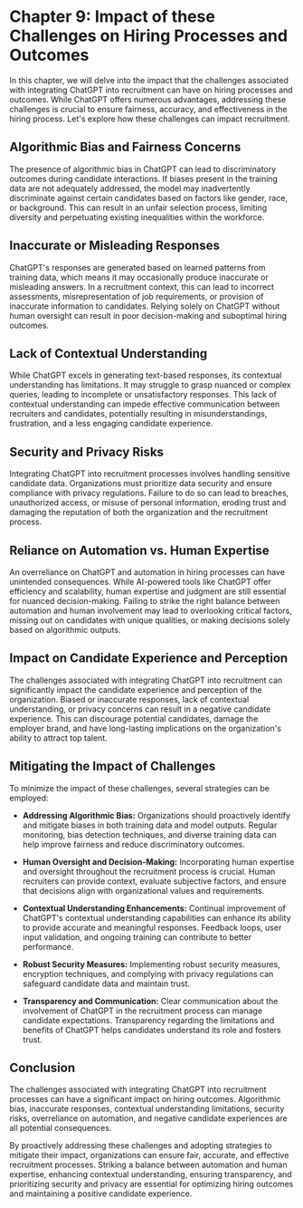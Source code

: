 Chapter 9: Impact of these Challenges on Hiring Processes and Outcomes
======================================================================

In this chapter, we will delve into the impact that the challenges associated with integrating ChatGPT into recruitment can have on hiring processes and outcomes. While ChatGPT offers numerous advantages, addressing these challenges is crucial to ensure fairness, accuracy, and effectiveness in the hiring process. Let's explore how these challenges can impact recruitment.

Algorithmic Bias and Fairness Concerns
--------------------------------------

The presence of algorithmic bias in ChatGPT can lead to discriminatory outcomes during candidate interactions. If biases present in the training data are not adequately addressed, the model may inadvertently discriminate against certain candidates based on factors like gender, race, or background. This can result in an unfair selection process, limiting diversity and perpetuating existing inequalities within the workforce.

Inaccurate or Misleading Responses
----------------------------------

ChatGPT's responses are generated based on learned patterns from training data, which means it may occasionally produce inaccurate or misleading answers. In a recruitment context, this can lead to incorrect assessments, misrepresentation of job requirements, or provision of inaccurate information to candidates. Relying solely on ChatGPT without human oversight can result in poor decision-making and suboptimal hiring outcomes.

Lack of Contextual Understanding
--------------------------------

While ChatGPT excels in generating text-based responses, its contextual understanding has limitations. It may struggle to grasp nuanced or complex queries, leading to incomplete or unsatisfactory responses. This lack of contextual understanding can impede effective communication between recruiters and candidates, potentially resulting in misunderstandings, frustration, and a less engaging candidate experience.

Security and Privacy Risks
--------------------------

Integrating ChatGPT into recruitment processes involves handling sensitive candidate data. Organizations must prioritize data security and ensure compliance with privacy regulations. Failure to do so can lead to breaches, unauthorized access, or misuse of personal information, eroding trust and damaging the reputation of both the organization and the recruitment process.

Reliance on Automation vs. Human Expertise
------------------------------------------

An overreliance on ChatGPT and automation in hiring processes can have unintended consequences. While AI-powered tools like ChatGPT offer efficiency and scalability, human expertise and judgment are still essential for nuanced decision-making. Failing to strike the right balance between automation and human involvement may lead to overlooking critical factors, missing out on candidates with unique qualities, or making decisions solely based on algorithmic outputs.

Impact on Candidate Experience and Perception
---------------------------------------------

The challenges associated with integrating ChatGPT into recruitment can significantly impact the candidate experience and perception of the organization. Biased or inaccurate responses, lack of contextual understanding, or privacy concerns can result in a negative candidate experience. This can discourage potential candidates, damage the employer brand, and have long-lasting implications on the organization's ability to attract top talent.

Mitigating the Impact of Challenges
-----------------------------------

To minimize the impact of these challenges, several strategies can be employed:

* **Addressing Algorithmic Bias:** Organizations should proactively identify and mitigate biases in both training data and model outputs. Regular monitoring, bias detection techniques, and diverse training data can help improve fairness and reduce discriminatory outcomes.

* **Human Oversight and Decision-Making:** Incorporating human expertise and oversight throughout the recruitment process is crucial. Human recruiters can provide context, evaluate subjective factors, and ensure that decisions align with organizational values and requirements.

* **Contextual Understanding Enhancements:** Continual improvement of ChatGPT's contextual understanding capabilities can enhance its ability to provide accurate and meaningful responses. Feedback loops, user input validation, and ongoing training can contribute to better performance.

* **Robust Security Measures:** Implementing robust security measures, encryption techniques, and complying with privacy regulations can safeguard candidate data and maintain trust.

* **Transparency and Communication:** Clear communication about the involvement of ChatGPT in the recruitment process can manage candidate expectations. Transparency regarding the limitations and benefits of ChatGPT helps candidates understand its role and fosters trust.

Conclusion
----------

The challenges associated with integrating ChatGPT into recruitment processes can have a significant impact on hiring outcomes. Algorithmic bias, inaccurate responses, contextual understanding limitations, security risks, overreliance on automation, and negative candidate experiences are all potential consequences.

By proactively addressing these challenges and adopting strategies to mitigate their impact, organizations can ensure fair, accurate, and effective recruitment processes. Striking a balance between automation and human expertise, enhancing contextual understanding, ensuring transparency, and prioritizing security and privacy are essential for optimizing hiring outcomes and maintaining a positive candidate experience.

